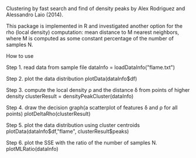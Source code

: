 Clustering by fast search and find of density peaks by Alex Rodriguez and Alessandro Laio (2014).

This package is implemented in R and investigated another option for the rho (local density) computation: mean distance to M nearest neighbors, where M is computed as some constant percentage of the number of samples N.

How to use

Step 1. read data from sample file
dataInfo = loadDataInfo("flame.txt")

Step 2. plot the data distribution
plotData(dataInfo$df)

Step 3. compute the local density ρ and the distance δ from points of higher density
clusterResult = densityPeakCluster(dataInfo)

Step 4. draw the decision graph(a scatterplot of features δ and ρ for all points)
plotDeltaRho(clusterResult)

Step 5. plot the data distribution using cluster centroids 
plotData(dataInfo$df,"flame", clusterResult$peaks)

Step 6. plot the SSE with the ratio of the number of samples N.
plotMLRatio(dataInfo)

